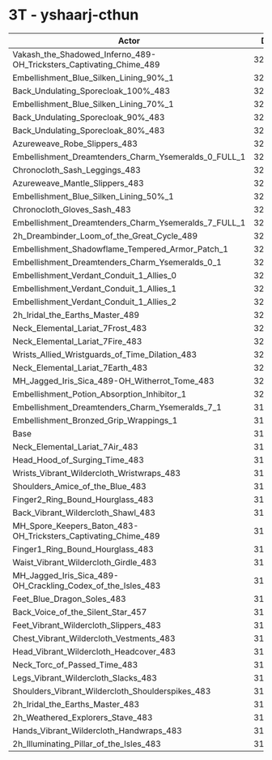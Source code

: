 # 3T - yshaarj-cthun
| Actor | DPS | Increase |
|---|:---:|:---:|
|Vakash_the_Shadowed_Inferno_489-OH_Tricksters_Captivating_Chime_489|326904|2.36%|
|Embellishment_Blue_Silken_Lining_90%_1|326558|2.25%|
|Back_Undulating_Sporecloak_100%_483|325510|1.93%|
|Embellishment_Blue_Silken_Lining_70%_1|325021|1.77%|
|Back_Undulating_Sporecloak_90%_483|325019|1.77%|
|Back_Undulating_Sporecloak_80%_483|324533|1.62%|
|Azureweave_Robe_Slippers_483|323557|1.31%|
|Embellishment_Dreamtenders_Charm_Ysemeralds_0_FULL_1|323543|1.31%|
|Chronocloth_Sash_Leggings_483|323393|1.26%|
|Azureweave_Mantle_Slippers_483|323249|1.22%|
|Embellishment_Blue_Silken_Lining_50%_1|323179|1.20%|
|Chronocloth_Gloves_Sash_483|322867|1.10%|
|Embellishment_Dreamtenders_Charm_Ysemeralds_7_FULL_1|321915|0.80%|
|2h_Dreambinder_Loom_of_the_Great_Cycle_489|321809|0.77%|
|Embellishment_Shadowflame_Tempered_Armor_Patch_1|321721|0.74%|
|Embellishment_Dreamtenders_Charm_Ysemeralds_0_1|321649|0.72%|
|Embellishment_Verdant_Conduit_1_Allies_0|321623|0.71%|
|Embellishment_Verdant_Conduit_1_Allies_1|321490|0.67%|
|Embellishment_Verdant_Conduit_1_Allies_2|321489|0.67%|
|2h_Iridal_the_Earths_Master_489|321405|0.64%|
|Neck_Elemental_Lariat_7Frost_483|320989|0.51%|
|Neck_Elemental_Lariat_7Fire_483|320893|0.48%|
|Wrists_Allied_Wristguards_of_Time_Dilation_483|320563|0.38%|
|Neck_Elemental_Lariat_7Earth_483|320182|0.26%|
|MH_Jagged_Iris_Sica_489-OH_Witherrot_Tome_483|320109|0.23%|
|Embellishment_Potion_Absorption_Inhibitor_1|320079|0.23%|
|Embellishment_Dreamtenders_Charm_Ysemeralds_7_1|319955|0.19%|
|Embellishment_Bronzed_Grip_Wrappings_1|319436|0.02%|
|Base|319359|0.00%|
|Neck_Elemental_Lariat_7Air_483|319213|-0.05%|
|Head_Hood_of_Surging_Time_483|318849|-0.16%|
|Wrists_Vibrant_Wildercloth_Wristwraps_483|318570|-0.25%|
|Shoulders_Amice_of_the_Blue_483|318451|-0.28%|
|Finger2_Ring_Bound_Hourglass_483|318369|-0.31%|
|Back_Vibrant_Wildercloth_Shawl_483|318179|-0.37%|
|MH_Spore_Keepers_Baton_483-OH_Tricksters_Captivating_Chime_489|318028|-0.42%|
|Finger1_Ring_Bound_Hourglass_483|317927|-0.45%|
|Waist_Vibrant_Wildercloth_Girdle_483|317866|-0.47%|
|MH_Jagged_Iris_Sica_489-OH_Crackling_Codex_of_the_Isles_483|317619|-0.54%|
|Feet_Blue_Dragon_Soles_483|317403|-0.61%|
|Back_Voice_of_the_Silent_Star_457|317351|-0.63%|
|Feet_Vibrant_Wildercloth_Slippers_483|317339|-0.63%|
|Chest_Vibrant_Wildercloth_Vestments_483|317053|-0.72%|
|Head_Vibrant_Wildercloth_Headcover_483|316693|-0.83%|
|Neck_Torc_of_Passed_Time_483|316466|-0.91%|
|Legs_Vibrant_Wildercloth_Slacks_483|316459|-0.91%|
|Shoulders_Vibrant_Wildercloth_Shoulderspikes_483|316419|-0.92%|
|2h_Iridal_the_Earths_Master_483|316396|-0.93%|
|2h_Weathered_Explorers_Stave_483|316145|-1.01%|
|Hands_Vibrant_Wildercloth_Handwraps_483|316054|-1.03%|
|2h_Illuminating_Pillar_of_the_Isles_483|314244|-1.60%|
